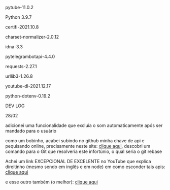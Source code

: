 pytube-11.0.2

Python 3.9.7

certifi-2021.10.8 

charset-normalizer-2.0.12 

idna-3.3 

pytelegrambotapi-4.4.0 

requests-2.27.1 

urllib3-1.26.8

youtube-dl-2021.12.17

python-dotenv-0.19.2


DEV LOG

28/02

adicionei uma funcionalidade que excluia o som automaticamente após ser mandado para o usuário



como um bobinho, acabei subindo no github minha chave de api e pequisando online, precisamente neste site: [clique aqui](https://ichi.pro/pt/como-ocultar-suas-chaves-de-api-214101212792806), descobri um comando para o Git que resolveria este infortúnio, o qual seria o git rebase 



Achei um link EXCEPCIONAL DE EXCELENTE no YouTube que explica direitinho (mesmo sendo em inglês e em node) em como esconder tais apis: [clique aqui](https://www.youtube.com/watch?v=17UVejOw3zA)

e esse outro também (o melhor): [clique aqui](https://www.youtube.com/watch?v=YdgIWTYQ69A) 